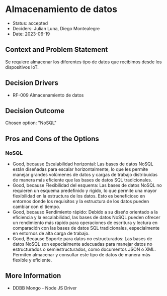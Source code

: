 # Almacenamiento de datos

* Status: accepted
* Deciders: Julian Luna, Diego Montealegre
* Date: 2023-06-19

## Context and Problem Statement

Se requiere almacenar los diferentes tipo de datos que recibimos desde los dispositivos IoT.

## Decision Drivers

* RF-009 Almacenamiento de datos

## Decision Outcome

Chosen option: "NoSQL"

## Pros and Cons of the Options

### NoSQL

* Good, because Escalabilidad horizontal: Las bases de datos NoSQL están diseñadas para escalar horizontalmente, lo que les permite manejar grandes volúmenes de datos y cargas de trabajo distribuidas de manera más eficiente que las bases de datos SQL tradicionales.
* Good, because Flexibilidad del esquema: Las bases de datos NoSQL no requieren un esquema predefinido y rígido, lo que permite una mayor flexibilidad en la estructura de los datos. Esto es beneficioso en entornos donde los requisitos y la estructura de los datos pueden cambiar con el tiempo.
* Good, becauso Rendimiento rápido: Debido a su diseño orientado a la eficiencia y la escalabilidad, las bases de datos NoSQL pueden ofrecer un rendimiento más rápido para operaciones de escritura y lectura en comparación con las bases de datos SQL tradicionales, especialmente en entornos de alta carga de trabajo.
* Good, Because Soporte para datos no estructurados: Las bases de datos NoSQL son especialmente adecuadas para manejar datos no estructurados o semiestructurados, como documentos JSON o XML. Permiten almacenar y consultar este tipo de datos de manera más flexible y eficiente.

## More Information

* DDBB Mongo - Node JS Driver
